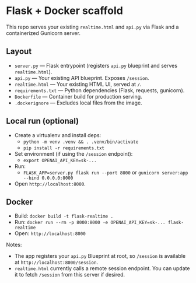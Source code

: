 # Flask + Docker scaffold

This repo serves your existing `realtime.html` and `api.py` via Flask and a containerized Gunicorn server.

## Layout

- `server.py` — Flask entrypoint (registers `api.py` blueprint and serves `realtime.html`).
- `api.py` — Your existing API blueprint. Exposes `/session`.
- `realtime.html` — Your existing HTML UI, served at `/`.
- `requirements.txt` — Python dependencies (Flask, requests, gunicorn).
- `Dockerfile` — Container build for production serving.
- `.dockerignore` — Excludes local files from the image.

## Local run (optional)

- Create a virtualenv and install deps:
  - `python -m venv .venv && . .venv/bin/activate`
  - `pip install -r requirements.txt`
- Set environment (if using the `/session` endpoint):
  - `export OPENAI_API_KEY=sk-...`
- Run:
  - `FLASK_APP=server.py flask run --port 8000` or `gunicorn server:app --bind 0.0.0.0:8000`
- Open `http://localhost:8000`.

## Docker

- Build: `docker build -t flask-realtime .`
- Run: `docker run --rm -p 8000:8000 -e OPENAI_API_KEY=sk-... flask-realtime`
- Open: `http://localhost:8000`

Notes:
- The app registers your `api.py` Blueprint at root, so `/session` is available at `http://localhost:8000/session`.
- `realtime.html` currently calls a remote session endpoint. You can update it to fetch `/session` from this server if desired.
